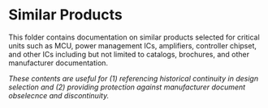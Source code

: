 # Similar Products

This folder contains documentation on similar products selected for critical units such as MCU, power management ICs, amplifiers, controller chipset, and other ICs including but not limited to catalogs, brochures, and other manufacturer documentation.

*These contents are useful for (1) referencing historical continuity in design selection and (2) providing protection against manufacturer document obselecnce and discontinuity.* 
